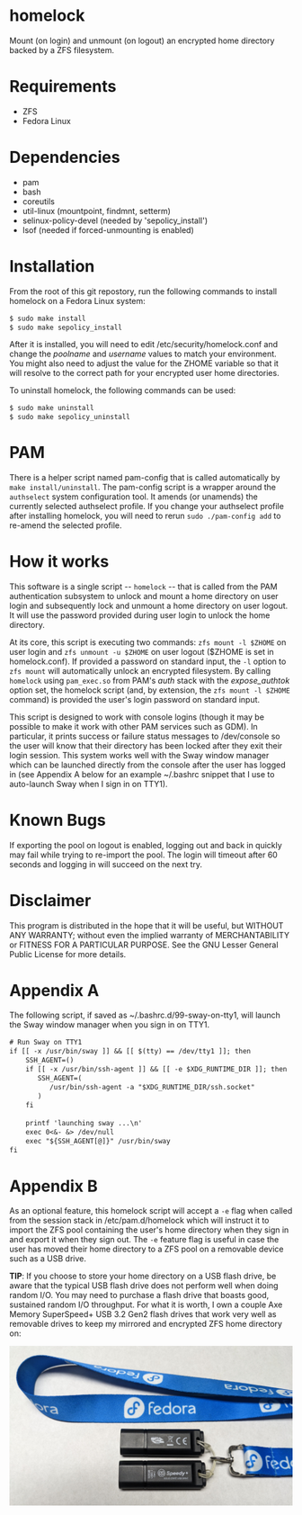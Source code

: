 # homelock

Mount (on login) and unmount (on logout) an encrypted home directory backed by a ZFS filesystem.

# Requirements

- ZFS
- Fedora Linux

# Dependencies

- pam
- bash
- coreutils
- util-linux (mountpoint, findmnt, setterm)
- selinux-policy-devel (needed by 'sepolicy\_install')
- lsof (needed if forced-unmounting is enabled)

# Installation

From the root of this git repostory, run the following commands to install homelock on a Fedora Linux system:

    $ sudo make install
    $ sudo make sepolicy_install

After it is installed, you will need to edit /etc/security/homelock.conf and change the *poolname* and *username* values to match your environment. You might also need to adjust the value for the ZHOME variable so that it will resolve to the correct path for your encrypted user home directories.

To uninstall homelock, the following commands can be used:

    $ sudo make uninstall
    $ sudo make sepolicy_uninstall

# PAM

There is a helper script named pam-config that is called automatically by `make install/uninstall`. The pam-config script is a wrapper around the `authselect` system configuration tool. It amends (or unamends) the currently selected authselect profile. If you change your authselect profile after installing homelock, you will need to rerun `sudo ./pam-config add` to re-amend the selected profile.

# How it works

This software is a single script -- `homelock` -- that is called from the PAM authentication subsystem to unlock and mount a home directory on user login and subsequently lock and unmount a home directory on user logout. It will use the password provided during user login to unlock the home directory.
 
At its core, this script is executing two commands: `zfs mount -l $ZHOME` on user login and `zfs unmount -u $ZHOME` on user logout ($ZHOME is set in homelock.conf). If provided a password on standard input, the `-l` option to `zfs mount` will automatically unlock an encrypted filesystem. By calling `homelock` using `pam_exec.so` from PAM's *auth* stack with the *expose_authtok* option set, the homelock script (and, by extension, the `zfs mount -l $ZHOME` command) is provided the user's login password on standard input.

This script is designed to work with console logins (though it may be possible to make it work with other PAM services such as GDM). In particular, it prints success or failure status messages to /dev/console so the user will know that their directory has been locked after they exit their login session. This system works well with the Sway window manager which can be launched directly from the console after the user has logged in (see Appendix A below for an example ~/.bashrc snippet that I use to auto-launch Sway when I sign in on TTY1).

# Known Bugs

If exporting the pool on logout is enabled, logging out and back in quickly may fail while trying to re-import the pool. The login will timeout after 60 seconds and logging in will succeed on the next try.

# Disclaimer

This program is distributed in the hope that it will be useful, but WITHOUT ANY WARRANTY; without even the implied warranty of MERCHANTABILITY or FITNESS FOR A PARTICULAR PURPOSE. See the GNU Lesser General Public License for more details.

# Appendix A

The following script, if saved as ~/.bashrc.d/99-sway-on-tty1, will launch the Sway window manager when you sign in on TTY1.

    # Run Sway on TTY1
    if [[ -x /usr/bin/sway ]] && [[ $(tty) == /dev/tty1 ]]; then
        SSH_AGENT=()
        if [[ -x /usr/bin/ssh-agent ]] && [[ -e $XDG_RUNTIME_DIR ]]; then
           SSH_AGENT=(
              /usr/bin/ssh-agent -a "$XDG_RUNTIME_DIR/ssh.socket"
           ) 
        fi

        printf 'launching sway ...\n'
        exec 0<&- &> /dev/null
        exec "${SSH_AGENT[@]}" /usr/bin/sway
    fi

# Appendix B

As an optional feature, this homelock script will accept a `-e` flag when called from the session stack in /etc/pam.d/homelock which will instruct it to import the ZFS pool containing the user's home directory when they sign in and export it when they sign out. The `-e` feature flag is useful in case the user has moved their home directory to a ZFS pool on a removable device such as a USB drive.

**TIP**: If you choose to store your home directory on a USB flash drive, be aware that the typical USB flash drive does not perform well when doing random I/O. You may need to purchase a flash drive that boasts good, sustained random I/O throughput. For what it is worth, I own a couple Axe Memory SuperSpeed+ USB 3.2 Gen2 flash drives that work very well as removable drives to keep my mirrored and encrypted ZFS home directory on:

![Axe Memory SuperSpeed+ USB 3.2 Gen2 flash drives](./axe-usb-drives.jpg)
